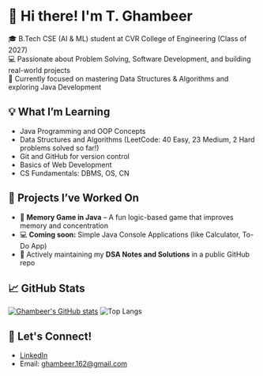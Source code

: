 # 👋 Hi there! I'm T. Ghambeer

🎓 B.Tech CSE (AI & ML) student at CVR College of Engineering (Class of 2027)  
💻 Passionate about Problem Solving, Software Development, and building real-world projects  
🚀 Currently focused on mastering Data Structures & Algorithms and exploring Java Development

## 💡 What I’m Learning
- Java Programming and OOP Concepts
- Data Structures and Algorithms (LeetCode: 40 Easy, 23 Medium, 2 Hard problems solved so far!)
- Git and GitHub for version control
- Basics of Web Development
- CS Fundamentals: DBMS, OS, CN

## 🔨 Projects I’ve Worked On
- 🧠 **Memory Game in Java** – A fun logic-based game that improves memory and concentration
- 💻 **Coming soon:** Simple Java Console Applications (like Calculator, To-Do App)
- 📁 Actively maintaining my **DSA Notes and Solutions** in a public GitHub repo

## 📈 GitHub Stats
[![Ghambeer's GitHub stats](https://github-readme-stats.vercel.app/api?username=ghambeer&show_icons=true&theme=radical)](https://github.com/ghambeer)
![Top Langs](https://github-readme-stats.vercel.app/api/top-langs/?username=ghambeer&layout=compact&theme=radical)

## 🌱 Let's Connect!
- [LinkedIn](https://www.linkedin.com/in/ghambeer-thamenane-5657a5291/)
- Email: ghambeer.162@gmail.com
